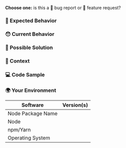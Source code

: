 <!---
Thanks for filing an issue 😄 ! Before you submit, please read the following:

Search open/closed issues before submitting since someone might have asked the same thing before!
-->

**Choose one:** is this a 🐛 bug report or 🙋 feature request?

<!--- Provide a general summary of the issue in the title above -->

### 🤔 Expected Behavior

<!--- If you're describing a bug, tell us what should happen -->

<!--- If you're suggesting a change/improvement, tell us how it should work -->

### 😯 Current Behavior

<!--- If describing a bug, tell us what happens instead of the expected behavior -->

<!--- If you are seeing an error, please include the full error message and stack trace -->

<!--- If suggesting a change/improvement, explain the difference from current behavior -->

### 💁 Possible Solution

<!--- Not obligatory, but suggest a fix/reason for the bug, -->

<!--- or ideas how to implement the addition or change -->

### 🔦 Context

<!--- How has this issue affected you? What are you trying to accomplish? -->

<!--- Providing context helps us come up with a solution that is most useful in the real world -->

### 💻 Code Sample

<!-- If you are seeing an error, please provide a code repository, gist or sample files to reproduce the issue -->

### 🌍 Your Environment

<!--- Include as many relevant details about the environment you experienced the bug in -->

| Software          | Version(s) |
| ----------------- | ---------- |
| Node Package Name |
| Node              |
| npm/Yarn          |
| Operating System  |
